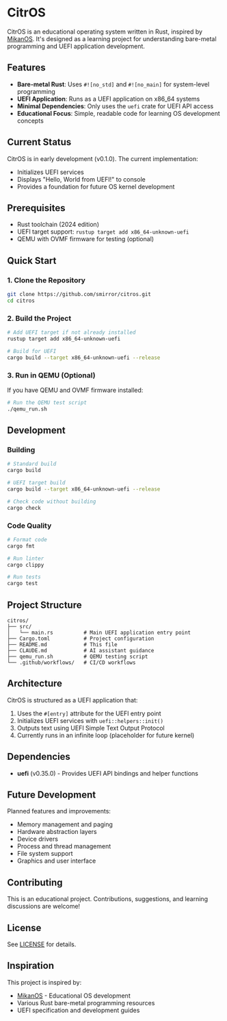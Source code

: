 # CitrOS

CitrOS is an educational operating system written in Rust, inspired by [MikanOS](https://github.com/uchan-nos/mikanos). It's designed as a learning project for understanding bare-metal programming and UEFI application development.

## Features

- **Bare-metal Rust**: Uses `#![no_std]` and `#![no_main]` for system-level programming  
- **UEFI Application**: Runs as a UEFI application on x86_64 systems
- **Minimal Dependencies**: Only uses the `uefi` crate for UEFI API access
- **Educational Focus**: Simple, readable code for learning OS development concepts

## Current Status

CitrOS is in early development (v0.1.0). The current implementation:

- Initializes UEFI services
- Displays "Hello, World from UEFI!" to console
- Provides a foundation for future OS kernel development

## Prerequisites

- Rust toolchain (2024 edition)
- UEFI target support: `rustup target add x86_64-unknown-uefi`
- QEMU with OVMF firmware for testing (optional)

## Quick Start

### 1. Clone the Repository

```bash
git clone https://github.com/smirror/citros.git
cd citros
```

### 2. Build the Project

```bash
# Add UEFI target if not already installed
rustup target add x86_64-unknown-uefi

# Build for UEFI
cargo build --target x86_64-unknown-uefi --release
```

### 3. Run in QEMU (Optional)

If you have QEMU and OVMF firmware installed:

```bash
# Run the QEMU test script
./qemu_run.sh
```

## Development

### Building

```bash
# Standard build
cargo build

# UEFI target build
cargo build --target x86_64-unknown-uefi --release

# Check code without building
cargo check
```

### Code Quality

```bash
# Format code
cargo fmt

# Run linter
cargo clippy

# Run tests
cargo test
```

## Project Structure

```
citros/
├── src/
│   └── main.rs          # Main UEFI application entry point
├── Cargo.toml           # Project configuration
├── README.md            # This file
├── CLAUDE.md            # AI assistant guidance
├── qemu_run.sh          # QEMU testing script
└── .github/workflows/   # CI/CD workflows
```

## Architecture

CitrOS is structured as a UEFI application that:

1. Uses the `#[entry]` attribute for the UEFI entry point
2. Initializes UEFI services with `uefi::helpers::init()`
3. Outputs text using UEFI Simple Text Output Protocol
4. Currently runs in an infinite loop (placeholder for future kernel)

## Dependencies

- **uefi** (v0.35.0) - Provides UEFI API bindings and helper functions

## Future Development

Planned features and improvements:

- Memory management and paging
- Hardware abstraction layers
- Device drivers
- Process and thread management
- File system support
- Graphics and user interface

## Contributing

This is an educational project. Contributions, suggestions, and learning discussions are welcome!

## License

See [LICENSE](LICENSE) for details.

## Inspiration

This project is inspired by:
- [MikanOS](https://github.com/uchan-nos/mikanos) - Educational OS development
- Various Rust bare-metal programming resources
- UEFI specification and development guides